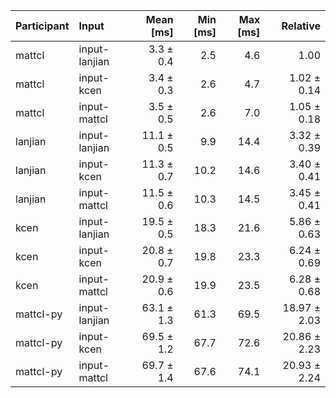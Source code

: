 | Participant | Input | Mean [ms] | Min [ms] | Max [ms] | Relative |
|:---|:---|---:|---:|---:|---:|
| mattcl | input-lanjian | 3.3 ± 0.4 | 2.5 | 4.6 | 1.00 |
| mattcl | input-kcen | 3.4 ± 0.3 | 2.6 | 4.7 | 1.02 ± 0.14 |
| mattcl | input-mattcl | 3.5 ± 0.5 | 2.6 | 7.0 | 1.05 ± 0.18 |
| lanjian | input-lanjian | 11.1 ± 0.5 | 9.9 | 14.4 | 3.32 ± 0.39 |
| lanjian | input-kcen | 11.3 ± 0.7 | 10.2 | 14.6 | 3.40 ± 0.41 |
| lanjian | input-mattcl | 11.5 ± 0.6 | 10.3 | 14.5 | 3.45 ± 0.41 |
| kcen | input-lanjian | 19.5 ± 0.5 | 18.3 | 21.6 | 5.86 ± 0.63 |
| kcen | input-kcen | 20.8 ± 0.7 | 19.8 | 23.3 | 6.24 ± 0.69 |
| kcen | input-mattcl | 20.9 ± 0.6 | 19.9 | 23.5 | 6.28 ± 0.68 |
| mattcl-py | input-lanjian | 63.1 ± 1.3 | 61.3 | 69.5 | 18.97 ± 2.03 |
| mattcl-py | input-kcen | 69.5 ± 1.2 | 67.7 | 72.6 | 20.86 ± 2.23 |
| mattcl-py | input-mattcl | 69.7 ± 1.4 | 67.6 | 74.1 | 20.93 ± 2.24 |

